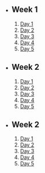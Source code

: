 - ## Week 1
   1. [Day 1]()
   2. [Day 2](https://www.facebook.com/iCodeguru/videos/1997026550640247)
   3. [Day 3]()
   4. [Day 4](https://www.facebook.com/iCodeguru/videos/276341778190878)
   5. [Day 5](https://www.facebook.com/iCodeguru/videos/803100384722128)

- ## Week 2

   1. [Day 1](https://www.facebook.com/iCodeguru/videos/525244669682183)
   2. [Day 2](https://www.facebook.com/iCodeguru/videos/652072473432683)
   3. [Day 3]()
   4. [Day 4](https://www.facebook.com/iCodeguru/videos/292463339869596)
   5. [Day 5]()

- ## Week 2

   1. [Day 1]()
   2. [Day 2]()
   3. [Day 3]()
   4. [Day 4]()
   5. [Day 5]()